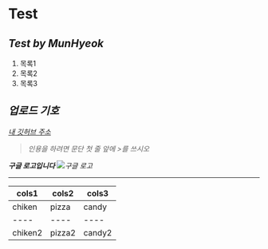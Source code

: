 ﻿**Test**
=======

*Test by MunHyeok*
------------

1. 목록1
2. 목록2
3. 목록3

<i class="icon-upload"><i/> 업로드 기호
---------------------------------

[내 깃허브 주소](https://www.github.com/MunHyeok/Test)

>인용을 하려면 문단 첫 줄 앞에 >를 쓰시오

**구글 로고입니다**
![구글 로고](http://www.google.co.kr/images/srpr/logo11w.png)


---------------------------------------------------------

[^1]: blahblahblah

cols1 | cols2 | cols3
---- | ---- | ----
chiken | pizza | candy
---- | ---- | ----
chiken2 | pizza2 | candy2
